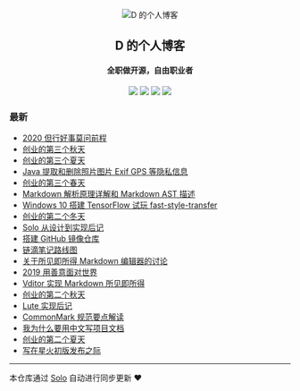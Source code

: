 <p align="center"><img alt="D 的个人博客" src="https://img.hacpai.com/avatar/1353745196354_1584267806213.jpeg?imageView2/1/w/256/h/256/interlace/0/q/100"></p><h2 align="center">
D 的个人博客
</h2>

<h4 align="center">全职做开源，自由职业者</h4>
<p align="center"><a title="D 的个人博客" target="_blank" href="https://github.com/88250/solo-blog"><img src="https://img.shields.io/github/last-commit/88250/solo-blog.svg?style=flat-square&color=FF9900"></a>
<a title="GitHub repo size in bytes" target="_blank" href="https://github.com/88250/solo-blog"><img src="https://img.shields.io/github/repo-size/88250/solo-blog.svg?style=flat-square"></a>
<a title="Solo Version" target="_blank" href="https://github.com/88250/solo/releases"><img src="https://img.shields.io/badge/solo-4.3.1-f1e05a.svg?style=flat-square&color=blueviolet"></a>
<a title="Hits" target="_blank" href="https://github.com/88250/hits"><img src="https://hits.b3log.org/88250/solo-blog.svg"></a></p>

### 最新

* [2020 但行好事莫问前程](https://88250.b3log.org/articles/2021/02/02/1612276940228.html)
* [创业的第三个秋天](https://88250.b3log.org/articles/2020/11/12/1605011228596.html)
* [创业的第三个夏天](https://88250.b3log.org/articles/2020/11/12/1596793688068.html)
* [Java 提取和删除照片图片 Exif GPS 等隐私信息](https://88250.b3log.org/articles/2020/06/21/1592708224683.html)
* [创业的第三个春天](https://88250.b3log.org/articles/2020/04/30/1588210663196.html)
* [Markdown 解析原理详解和 Markdown AST 描述](https://88250.b3log.org/articles/2020/04/23/1587637426085.html)
* [Windows 10 搭建 TensorFlow 试玩 fast-style-transfer](https://88250.b3log.org/articles/2020/03/15/1584270480065.html)
* [创业的第二个冬天](https://88250.b3log.org/articles/2020/02/09/1581219038316.html)
* [Solo 从设计到实现后记](https://88250.b3log.org/articles/2020/02/08/1581145208243.html)
* [搭建 GitHub 镜像仓库](https://88250.b3log.org/articles/2020/02/07/1581004860744.html)
* [链滴笔记路线图](https://88250.b3log.org/articles/2020/01/23/1579786655216.html)
* [关于所见即所得 Markdown 编辑器的讨论](https://88250.b3log.org/articles/2020/01/19/1579414663700.html)
* [2019 用善意面对世界](https://88250.b3log.org/articles/2019/12/30/1577712379212.html)
* [Vditor 实现 Markdown 所见即所得](https://88250.b3log.org/articles/2019/12/26/1577370404903.html)
* [创业的第二个秋天](https://88250.b3log.org/articles/2019/11/11/1573402018349.html)
* [Lute 实现后记](https://88250.b3log.org/articles/2019/08/29/1567062979327.html)
* [CommonMark 规范要点解读](https://88250.b3log.org/articles/2019/08/27/1566893557720.html)
* [我为什么要用中文写项目文档](https://88250.b3log.org/articles/2019/08/19/1566191673842.html)
* [创业的第二个夏天](https://88250.b3log.org/articles/2019/08/09/1565318802920.html)
* [写在星火初版发布之际](https://88250.b3log.org/articles/2019/06/04/1559578726531.html)



---

本仓库通过 [Solo](https://github.com/88250/solo) 自动进行同步更新 ❤️ 